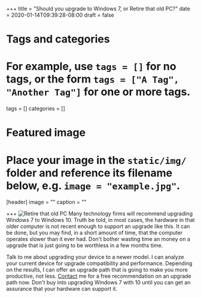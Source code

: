 +++
title = "Should you upgrade to Windows 7, or Retire that old PC?"
date = 2020-01-14T09:39:28-08:00
draft = false

# Tags and categories
# For example, use `tags = []` for no tags, or the form `tags = ["A Tag", "Another Tag"]` for one or more tags.
tags = []
categories = []

# Featured image
# Place your image in the `static/img/` folder and reference its filename below, e.g. `image = "example.jpg"`.
[header]
image = ""
caption = ""

+++
![Retire that old PC](/img/updates/windows7-retire/RetiredSmall.jpg)
Many technology firms will recommend upgrading Windows 7 to Windows 10. Truth be told, in most cases, the hardware in that older computer is not recent enough to support an upgrade like this. It can be done, but you may find, in a short amount of time, that the computer operates slower than it ever had. Don't bother wasting time an money on a upgrade that is just going to be worthless in a few months time. 

Talk to me about upgrading your device to a newer model. I can analyze your current device for upgrade compatibility and performance. Depending on the results, I can offer an upgrade path that is going to make you more productive, not less. [Contact](/#contact) me for a free recommendation on an upgrade path now. Don't buy into upgrading Windows 7 with 10 until you can get an assurance that your hardware can support it.